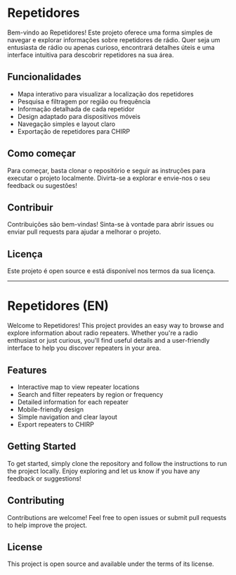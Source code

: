 # Repetidores

Bem-vindo ao Repetidores! Este projeto oferece uma forma simples de navegar e explorar informações sobre repetidores de rádio. Quer seja um entusiasta de rádio ou apenas curioso, encontrará detalhes úteis e uma interface intuitiva para descobrir repetidores na sua área.

## Funcionalidades
- Mapa interativo para visualizar a localização dos repetidores
- Pesquisa e filtragem por região ou frequência
- Informação detalhada de cada repetidor
- Design adaptado para dispositivos móveis
- Navegação simples e layout claro
- Exportação de repetidores para CHIRP

## Como começar
Para começar, basta clonar o repositório e seguir as instruções para executar o projeto localmente. Divirta-se a explorar e envie-nos o seu feedback ou sugestões!

## Contribuir
Contribuições são bem-vindas! Sinta-se à vontade para abrir issues ou enviar pull requests para ajudar a melhorar o projeto.

## Licença
Este projeto é open source e está disponível nos termos da sua licença.

---
# Repetidores (EN)

Welcome to Repetidores! This project provides an easy way to browse and explore information about radio repeaters. Whether you're a radio enthusiast or just curious, you'll find useful details and a user-friendly interface to help you discover repeaters in your area.

## Features
- Interactive map to view repeater locations
- Search and filter repeaters by region or frequency
- Detailed information for each repeater
- Mobile-friendly design
- Simple navigation and clear layout
- Export repeaters to CHIRP

## Getting Started
To get started, simply clone the repository and follow the instructions to run the project locally. Enjoy exploring and let us know if you have any feedback or suggestions!

## Contributing
Contributions are welcome! Feel free to open issues or submit pull requests to help improve the project.

## License
This project is open source and available under the terms of its license.
